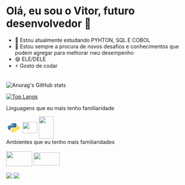 # Olá, eu sou o Vitor, futuro desenvolvedor 👋

- 🌱 Estou atualmente estudando PYHTON, SQL E COBOL
- 👯 Estou sempre a procura de novos desafios e conhecimentos que podem agregar para melhorar nwu desempenho
- 😄 ELE/DELE
- ⚡ Gosto de codar
##

![Anurag's GitHub stats](https://github-readme-stats.vercel.app/api?username=VitorSal3s&show_icons=true&theme=transparent)

[![Top Langs](https://github-readme-stats.vercel.app/api/top-langs/?username=VitorSal3s)](https://github.com/VitorSal3s/github-readme-stats)

Linguagens que eu mais tenho familiaridade
<div>
  <img align="center" height="30" width="40" src="https://raw.githubusercontent.com/devicons/devicon/master/icons/python/python-original.svg">
  <img align="center" height="30" width="40" src="https://cdn.jsdelivr.net/gh/devicons/devicon@latest/icons/azuresqldatabase/azuresqldatabase-original.svg">
  <img align="center" height="60" width="40" src="https://cdn.jsdelivr.net/gh/devicons/devicon@latest/icons/mysql/mysql-original-wordmark.svg">
</div>
Ambientes que eu tenho mais familiaridades
<div  style="display: inline_block"><br>
  <img align="center" height="40" width="70" src="https://cdn.jsdelivr.net/gh/devicons/devicon@latest/icons/pycharm/pycharm-original.svg">
  
  <img align="center" height="35" width="70" src="https://cdn.jsdelivr.net/gh/devicons/devicon@latest/icons/vscode/vscode-original.svg" />
          
          
</div>

<div style="display: inline_block"><br> 
  <a href = vitor218602@gmail.com"><img src="https://img.shields.io/badge/-Gmail-%23333?style=for-the-badge&logo=gmail&logoColor=white" target="_blank"></a>
  <a href="https://www.linkedin.com/in/vitor-gabriel-sales-de-sousa-823a82285" target="_blank"><img src="https://img.shields.io/badge/-LinkedIn-%230077B5?style=for-the-badge&logo=linkedin&logoColor=white" target="_blank"></a> 
  
</div>
